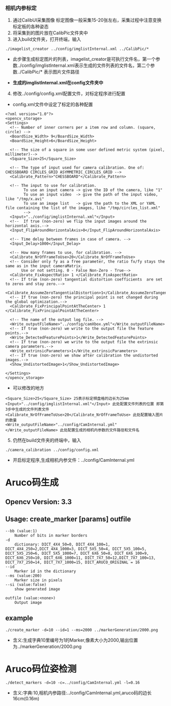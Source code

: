 ### 相机内参标定

1. 通过CalibUI采集图像
标定图像一般采集15-20张左右，采集过程中注意变换标定板的各种姿态
2. 将采集到的图片放在CalibPic文件夹中
3. 进入build文件夹，打开终端，输入

```
./imagelist_creator ../config/imglistInternal.xml ../CalibPic/*
```


- 此步骤生成标定图片的列表，imagelist_creator是可执行文件名，第一个参数../config/imglistInternal.xml表示生成的文件列表的文件名，第二个参数../CalibPic/* 表示图片文件路径

- **生成的imglistInternal.xml在config文件夹中**

4. 修改../config/config.xml配置文件，对标定程序进行配置

- config.xml文件中设定了标定的各种配置


```
<?xml version="1.0"?>
<opencv_storage>
<Settings>
  <!-- Number of inner corners per a item row and column. (square, circle) -->
  <BoardSize_Width> 9</BoardSize_Width>
  <BoardSize_Height>6</BoardSize_Height>
  
  <!-- The size of a square in some user defined metric system (pixel, millimeter)-->
  <Square_Size>25</Square_Size>
  
  <!-- The type of input used for camera calibration. One of: CHESSBOARD CIRCLES_GRID ASYMMETRIC_CIRCLES_GRID -->
  <Calibrate_Pattern>"CHESSBOARD"</Calibrate_Pattern>
  
  <!-- The input to use for calibration. 
		To use an input camera -> give the ID of the camera, like "1"
		To use an input video  -> give the path of the input video, like "/tmp/x.avi"
		To use an image list   -> give the path to the XML or YAML file containing the list of the images, like "/tmp/circles_list.xml"
		-->
  <Input>"../config/imglistInternal.xml"</Input>
  <!--  If true (non-zero) we flip the input images around the horizontal axis.-->
  <Input_FlipAroundHorizontalAxis>0</Input_FlipAroundHorizontalAxis>
  
  <!-- Time delay between frames in case of camera. -->
  <Input_Delay>1000</Input_Delay>	
  
  <!-- How many frames to use, for calibration. -->
  <Calibrate_NrOfFrameToUse>20</Calibrate_NrOfFrameToUse>
  <!-- Consider only fy as a free parameter, the ratio fx/fy stays the same as in the input cameraMatrix. 
	   Use or not setting. 0 - False Non-Zero - True-->
  <Calibrate_FixAspectRatio> 1 </Calibrate_FixAspectRatio>
  <!-- If true (non-zero) tangential distortion coefficients  are set to zeros and stay zero.-->
  <Calibrate_AssumeZeroTangentialDistortion>1</Calibrate_AssumeZeroTangentialDistortion>
  <!-- If true (non-zero) the principal point is not changed during the global optimization.-->
  <Calibrate_FixPrincipalPointAtTheCenter> 1 </Calibrate_FixPrincipalPointAtTheCenter>
  
  <!-- The name of the output log file. -->
  <Write_outputFileName>"../config/camXbox.yml"</Write_outputFileName>
  <!-- If true (non-zero) we write to the output file the feature points.-->
  <Write_DetectedFeaturePoints>1</Write_DetectedFeaturePoints>
  <!-- If true (non-zero) we write to the output file the extrinsic camera parameters.-->
  <Write_extrinsicParameters>1</Write_extrinsicParameters>
  <!-- If true (non-zero) we show after calibration the undistorted images.-->
  <Show_UndistortedImage>1</Show_UndistortedImage>
 
</Settings>
</opencv_storage>
```


- 可以修改的地方


```
<Square_Size>25</Square_Size> 25表示标定棋盘格的边长为25mm
<Input>"../config/imglistInternal.xml"</Input> 此处配置文件列表的位置 即第3步中生成的文件列表文件
<Calibrate_NrOfFrameToUse>20</Calibrate_NrOfFrameToUse> 此处配置输入图片的数量
<Write_outputFileName>"../config/CamInternal.yml"</Write_outputFileName> 此处配置生成的相机内参数的文件路径和文件名
```



5. 仍然在build文件夹的终端中，输入



```
./camera_calibration ../config/config.xml
```
- 开启标定程序,生成相机内参文件：../config/CamInternal.yml









# Aruco码生成

## Opencv Version: 3.3

## Usage: create_marker [params] outfile 

	--bb (value:1)
		Number of bits in marker borders
	-d
		dictionary: DICT_4X4_50=0, DICT_4X4_100=1, DICT_4X4_250=2,DICT_4X4_1000=3, DICT_5X5_50=4, DICT_5X5_100=5, DICT_5X5_250=6, DICT_5X5_1000=7, DICT_6X6_50=8, DICT_6X6_100=9, DICT_6X6_250=10, DICT_6X6_1000=11, DICT_7X7_50=12,DICT_7X7_100=13, DICT_7X7_250=14, DICT_7X7_1000=15, DICT_ARUCO_ORIGINAL = 16
	--id
		Marker id in the dictionary
	--ms (value:200)
		Marker size in pixels
	--si (value:false)
		show generated image

	outfile (value:<none>)
		Output image


## example


```
./create_marker -d=10 --id=1 --ms=2000 ../markerGeneration/2000.png
```



- 含义:生成字典10里编号为1的Marker,像素大小为2000,输出位置为../markerGeneration/2000.png


# Aruco码位姿检测


```
./detect_markers -d=10 -c=../config/CamInternal.yml -l=0.16
```

- 含义:字典:10,相机内参路径:../config/CamInternal.yml,aruco码的边长16cm(0.16m)